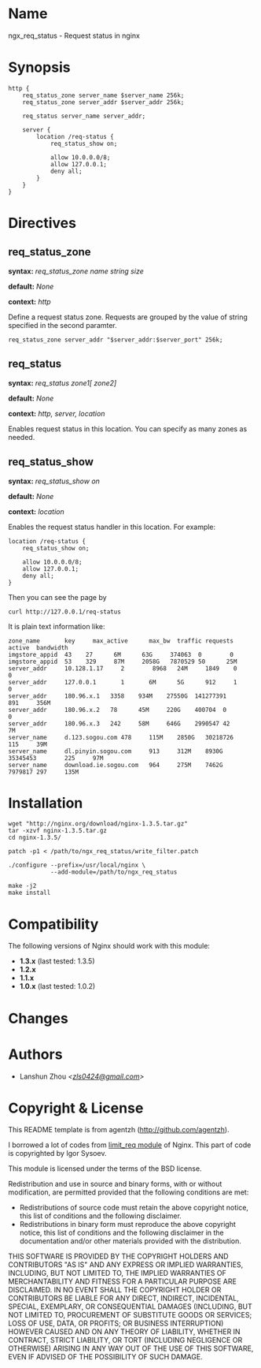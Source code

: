 Name
====

ngx_req_status - Request status in nginx

Synopsis
========

    http {
        req_status_zone server_name $server_name 256k;
        req_status_zone server_addr $server_addr 256k;

        req_status server_name server_addr;

        server {
            location /req-status {
                req_status_show on;

                allow 10.0.0.0/8;
                allow 127.0.0.1;
                deny all;
            }
        }
    }

Directives
==========

req_status_zone
---------------
**syntax:** *req_status_zone name string size*

**default:** *None*

**context:** *http*

Define a request status zone.
Requests are grouped by the value of string specified in the second paramter.

    req_status_zone server_addr "$server_addr:$server_port" 256k;

req_status
----------
**syntax:** *req_status zone1[ zone2]*

**default:** *None*

**context:** *http, server, location*

Enables request status in this location.
You can specify as many zones as needed.

req_status_show
---------------
**syntax:** *req_status_show on*

**default:** *None*

**context:** *location*

Enables the request status handler in this location.
For example:

    location /req-status {
        req_status_show on;

        allow 10.0.0.0/8;
        allow 127.0.0.1;
        deny all;
    }
   
Then you can see the page by 
    
    curl http://127.0.0.1/req-status

It is plain text information like:

    zone_name       key     max_active      max_bw  traffic requests        active  bandwidth
    imgstore_appid  43    27      6M      63G     374063  0        0
    imgstore_appid  53    329     87M     2058G   7870529 50      25M
    server_addr     10.128.1.17     2        8968   24M     1849    0        0
    server_addr     127.0.0.1       1       6M      5G      912     1        0
    server_addr     180.96.x.1   3358    934M    27550G  141277391       891     356M
    server_addr     180.96.x.2   78      45M     220G    400704  0        0
    server_addr     180.96.x.3   242     58M     646G    2990547 42      7M
    server_name     d.123.sogou.com 478     115M    2850G   30218726        115     39M
    server_name     dl.pinyin.sogou.com     913     312M    8930G   35345453        225     97M
    server_name     download.ie.sogou.com   964     275M    7462G   7979817 297     135M

Installation
============

    wget "http://nginx.org/download/nginx-1.3.5.tar.gz"
    tar -xzvf nginx-1.3.5.tar.gz
    cd nginx-1.3.5/

    patch -p1 < /path/to/ngx_req_status/write_filter.patch

    ./configure --prefix=/usr/local/nginx \
                --add-module=/path/to/ngx_req_status

    make -j2
    make install

Compatibility
=============

The following versions of Nginx should work with this module:

* **1.3.x**         (last tested: 1.3.5)
* **1.2.x**
* **1.1.x**
* **1.0.x**         (last tested: 1.0.2)

Changes
=======

Authors
=======

- Lanshun Zhou *&lt;zls0424@gmail.com&gt;*

Copyright & License
===================

This README template is from agentzh (http://github.com/agentzh).

I borrowed a lot of codes from [limit_req module](http://nginx.org/en/docs/http/ngx_http_limit_req_module.html) of Nginx. This part of code is copyrighted by Igor Sysoev. 

This module is licensed under the terms of the BSD license.

Redistribution and use in source and binary forms, with or without
modification, are permitted provided that the following conditions
are met:

* Redistributions of source code must retain the above copyright notice, this list of conditions and the following disclaimer.
* Redistributions in binary form must reproduce the above copyright notice, this list of conditions and the following disclaimer in the documentation and/or other materials provided with the distribution.

THIS SOFTWARE IS PROVIDED BY THE COPYRIGHT HOLDERS AND CONTRIBUTORS
"AS IS" AND ANY EXPRESS OR IMPLIED WARRANTIES, INCLUDING, BUT NOT
LIMITED TO, THE IMPLIED WARRANTIES OF MERCHANTABILITY AND FITNESS FOR
A PARTICULAR PURPOSE ARE DISCLAIMED. IN NO EVENT SHALL THE COPYRIGHT
HOLDER OR CONTRIBUTORS BE LIABLE FOR ANY DIRECT, INDIRECT, INCIDENTAL,
SPECIAL, EXEMPLARY, OR CONSEQUENTIAL DAMAGES (INCLUDING, BUT NOT LIMITED
TO, PROCUREMENT OF SUBSTITUTE GOODS OR SERVICES; LOSS OF USE, DATA, OR
PROFITS; OR BUSINESS INTERRUPTION) HOWEVER CAUSED AND ON ANY THEORY OF
LIABILITY, WHETHER IN CONTRACT, STRICT LIABILITY, OR TORT (INCLUDING
NEGLIGENCE OR OTHERWISE) ARISING IN ANY WAY OUT OF THE USE OF THIS
SOFTWARE, EVEN IF ADVISED OF THE POSSIBILITY OF SUCH DAMAGE.
